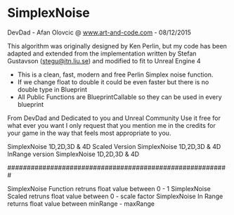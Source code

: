# SimplexNoise
DevDad - Afan Olovcic @ www.art-and-code.com - 08/12/2015

This algorithm was originally designed by Ken Perlin, but my code has been
adapted and extended from the implementation written by Stefan Gustavson (stegu@itn.liu.se)
and modified to fit to Unreal Engine 4


* This is a clean, fast, modern and free Perlin Simplex noise function.
* If we change float to double it could be even faster but there is no double type in Blueprint
* All Public Functions are BlueprintCallable so they can be used in every blueprint


From DevDad and Dedicated to you and Unreal Community
Use it free for what ever you want
I only request that you mention me in the credits for your game in the way that feels most appropriate to you.

SimplexNoise 1D,2D,3D & 4D
Scaled Version SimplexNoise 1D,2D,3D & 4D
InRange version SimplexNoise 1D,2D,3D & 4D

#########################################################

SimplexNoise Function retruns float value between 0 - 1 
SimplexNoise Scaled retruns float value between 0 - scale factor 
SimplexNoise In Range returns float value between minRange - maxRange
